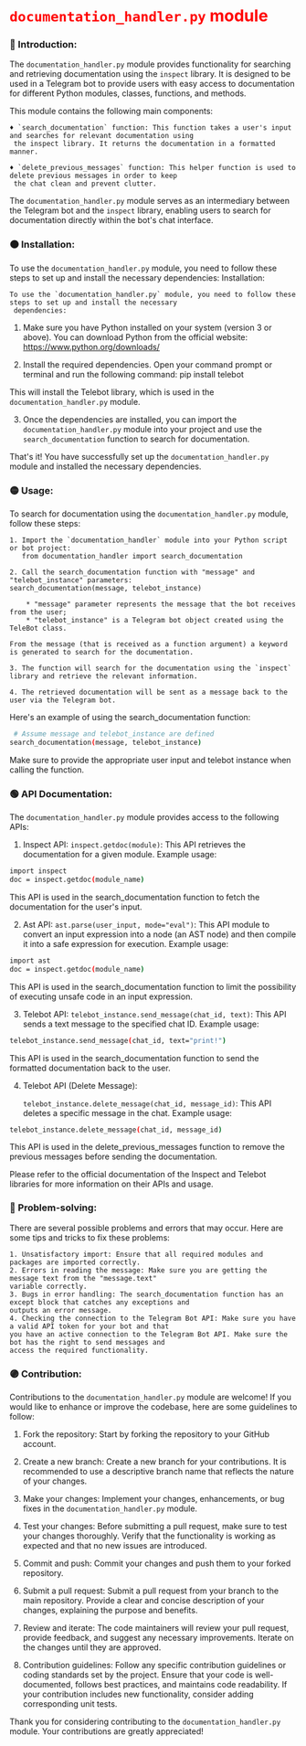 # <span style="color:red">`documentation_handler.py` module</span>


### 🔴 Introduction:

The `documentation_handler.py` module provides functionality for searching and retrieving documentation using the
`inspect` library. It is designed to be used in a Telegram bot to provide users with easy access to documentation for
different Python modules, classes, functions, and methods.

This module contains the following main components:

    ♦️ `search_documentation` function: This function takes a user's input and searches for relevant documentation using
     the inspect library. It returns the documentation in a formatted manner.

    ♦️ `delete_previous_messages` function: This helper function is used to delete previous messages in order to keep
     the chat clean and prevent clutter.

The `documentation_handler.py` module serves as an intermediary between the Telegram bot and the `inspect` library,
enabling users to search for documentation directly within the bot's chat interface.


### 🟠 Installation:
To use the `documentation_handler.py` module, you need to follow these steps to set up and install the necessary
dependencies:
    Installation:

    To use the `documentation_handler.py` module, you need to follow these steps to set up and install the necessary
     dependencies:

   1. Make sure you have Python installed on your system (version 3 or above). You can download Python from the
    official website: https://www.python.org/downloads/

   2. Install the required dependencies. Open your command prompt or terminal and run the following command:
   pip install telebot

   This will install the Telebot library, which is used in the `documentation_handler.py` module.

   3. Once the dependencies are installed, you can import the `documentation_handler.py` module into your project and
    use the `search_documentation` function to search for documentation.

That's it! You have successfully set up the `documentation_handler.py` module and installed the necessary
dependencies.


### 🟡 Usage:
To search for documentation using the `documentation_handler.py` module, follow these steps:

    1. Import the `documentation_handler` module into your Python script or bot project:
       from documentation_handler import search_documentation

    2. Call the search_documentation function with "message" and "telebot_instance" parameters:
    search_documentation(message, telebot_instance)

        * "message" parameter represents the message that the bot receives from the user;
        * "telebot_instance" is a Telegram bot object created using the TeleBot class.

    From the message (that is received as a function argument) a keyword is generated to search for the documentation.

    3. The function will search for the documentation using the `inspect` library and retrieve the relevant information.

    4. The retrieved documentation will be sent as a message back to the user via the Telegram bot.

Here's an example of using the search_documentation function:
```bash
 # Assume message and telebot_instance are defined
search_documentation(message, telebot_instance)
```
Make sure to provide the appropriate user input and telebot instance when calling the function.


### 🟢 API Documentation:

The `documentation_handler.py` module provides access to the following APIs:

1. Inspect API:
`inspect.getdoc(module)`: This API retrieves the documentation for a given module. Example usage:
```bash
import inspect
doc = inspect.getdoc(module_name)
```
This API is used in the search_documentation function to fetch the documentation for the user's input.

2. Ast API:
 `ast.parse(user_input, mode="eval")`: This API module to convert an input expression into a node (an AST node) 
  and then compile it into a safe expression for execution. Example usage:
```bash
import ast
doc = inspect.getdoc(module_name)
```
This API is used in the search_documentation function to limit the possibility of executing unsafe code in an 
input expression.

3. Telebot API:
    `telebot_instance.send_message(chat_id, text)`: This API sends a text message to the specified chat ID.
Example usage:
```bash
telebot_instance.send_message(chat_id, text="print!")
```
This API is used in the search_documentation function to send the formatted documentation back to the user.

4. Telebot API (Delete Message):

    `telebot_instance.delete_message(chat_id, message_id)`: This API deletes a specific message in the chat.
    Example usage:
```bash
telebot_instance.delete_message(chat_id, message_id)
```
This API is used in the delete_previous_messages function to remove the previous messages before sending the
    documentation.

Please refer to the official documentation of the Inspect and Telebot libraries for more information on their
APIs and usage.


### 🔵 Problem-solving:
There are several possible problems and errors that may occur. Here are some tips and tricks to fix these problems:

    1. Unsatisfactory import: Ensure that all required modules and packages are imported correctly.
    2. Errors in reading the message: Make sure you are getting the message text from the "message.text"
    variable correctly.
    3. Bugs in error handling: The search_documentation function has an except block that catches any exceptions and
    outputs an error message.
    4. Checking the connection to the Telegram Bot API: Make sure you have a valid API token for your bot and that
    you have an active connection to the Telegram Bot API. Make sure the bot has the right to send messages and
    access the required functionality.


### 🟣 Contribution:

Contributions to the `documentation_handler.py` module are welcome! If you would like to enhance or improve
 the codebase, here are some guidelines to follow:

1. Fork the repository:
   Start by forking the repository to your GitHub account.

2. Create a new branch:
   Create a new branch for your contributions. It is recommended to use a descriptive branch name that reflects
    the nature of your changes.

3. Make your changes:
   Implement your changes, enhancements, or bug fixes in the `documentation_handler.py` module.

4. Test your changes:
   Before submitting a pull request, make sure to test your changes thoroughly.
    Verify that the functionality is working as expected and that no new issues are introduced.

5. Commit and push:
   Commit your changes and push them to your forked repository.

6. Submit a pull request:
   Submit a pull request from your branch to the main repository. Provide a clear and concise description of
    your changes, explaining the purpose and benefits.

7. Review and iterate:
   The code maintainers will review your pull request, provide feedback, and suggest any necessary improvements.
   Iterate on the changes until they are approved.

8. Contribution guidelines:
   Follow any specific contribution guidelines or coding standards set by the project.
   Ensure that your code is well-documented, follows best practices, and maintains code readability.
   If your contribution includes new functionality, consider adding corresponding unit tests.

Thank you for considering contributing to the `documentation_handler.py` module.
Your contributions are greatly appreciated!

